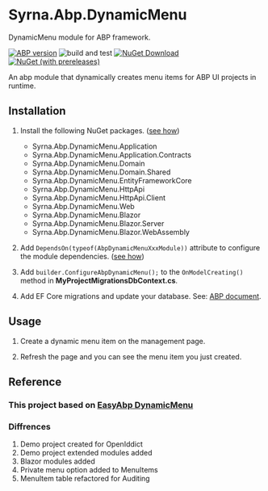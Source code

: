 # Syrna.Abp.DynamicMenu
DynamicMenu module for ABP framework.

[![ABP version](https://img.shields.io/badge/dynamic/xml?style=flat-square&color=yellow&label=abp&query=%2F%2FProject%2FPropertyGroup%2FVoloAbpPackageVersion&url=https%3A%2F%2Fraw.githubusercontent.com%2FDolunay%2FSyrna.Abp.DynamicMenu%2Fmaster%2FDirectory.Packages.props)](https://abp.io)
![build and test](https://img.shields.io/github/actions/workflow/status/dolunay/Syrna.Abp.DynamicMenu/publish.yml?branch=master&style=flat-square)
[![NuGet Download](https://img.shields.io/nuget/dt/Syrna.Abp.DynamicMenu.Application.svg?style=flat-square)](https://www.nuget.org/packages/Syrna.Abp.DynamicMenu.Application)
[![NuGet (with prereleases)](https://img.shields.io/nuget/vpre/Syrna.Abp.DynamicMenu.Application.svg?style=flat-square)](https://www.nuget.org/packages/Syrna.Abp.DynamicMenu.Application) 

An abp module that dynamically creates menu items for ABP UI projects in runtime.

## Installation

1. Install the following NuGet packages. ([see how](https://github.com/Syrna/SyrnaAbpGuide/blob/master/docs/How-To.md#add-nuget-packages))

    * Syrna.Abp.DynamicMenu.Application
    * Syrna.Abp.DynamicMenu.Application.Contracts
    * Syrna.Abp.DynamicMenu.Domain
    * Syrna.Abp.DynamicMenu.Domain.Shared
    * Syrna.Abp.DynamicMenu.EntityFrameworkCore
    * Syrna.Abp.DynamicMenu.HttpApi
    * Syrna.Abp.DynamicMenu.HttpApi.Client
    * Syrna.Abp.DynamicMenu.Web
    * Syrna.Abp.DynamicMenu.Blazor
    * Syrna.Abp.DynamicMenu.Blazor.Server
    * Syrna.Abp.DynamicMenu.Blazor.WebAssembly

1. Add `DependsOn(typeof(AbpDynamicMenuXxxModule))` attribute to configure the module dependencies. ([see how](https://github.com/Syrna/SyrnaAbpGuide/blob/master/docs/How-To.md#add-module-dependencies))

1. Add `builder.ConfigureAbpDynamicMenu();` to the `OnModelCreating()` method in **MyProjectMigrationsDbContext.cs**.

1. Add EF Core migrations and update your database. See: [ABP document](https://docs.abp.io/en/abp/latest/Tutorials/Part-1?UI=MVC&DB=EF#add-database-migration).

## Usage

1. Create a dynamic menu item on the management page.

2. Refresh the page and you can see the menu item you just created.

## Reference

### This project based on [EasyAbp DynamicMenu](https://github.com/EasyAbp/Abp.DynamicMenu)

### Diffrences

1. Demo project created for OpenIddict
2. Demo project extended modules added
2. Blazor modules added
3. Private menu option added to MenuItems
4. MenuItem table refactored for Auditing
